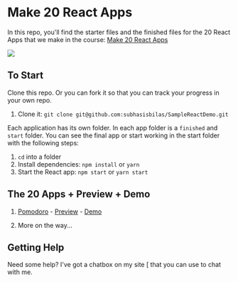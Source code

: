 # Make 20 React Apps

In this repo, you'll find the starter files and the finished files for the 20 React Apps that we make in the course: [Make 20 React Apps](www.suniketsolutions.com)

![](https://i.imgur.com/gTADDDE.png)

## To Start

Clone this repo. Or you can fork it so that you can track your progress in your own repo.

1. Clone it: `git clone git@github.com:subhasisbilas/SampleReactDemo.git`

Each application has its own folder. In each app folder is a `finished` and `start` folder. You can see the final app or start working in the start folder with the following steps:

1. `cd` into a folder
2. Install dependencies: `npm install` or `yarn`
3. Start the React app: `npm start` or `yarn start`

## The 20 Apps + Preview + Demo

1. [Pomodoro]() - [Preview]() - [Demo]()

1. More on the way...

## Getting Help

Need some help? I've got a chatbox on my site [ that you can use to chat with me.


